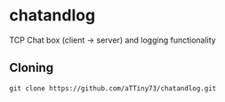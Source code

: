 # chatandlog
TCP Chat box (client -> server) and logging functionality

  ## Cloning
```
git clone https://github.com/aTTiny73/chatandlog.git
```
